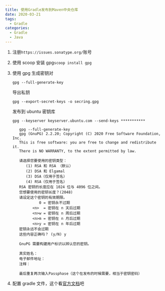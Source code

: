 ```yaml
---
title: 使用Gradle发布到Maven中央仓库
date: 2020-03-21
tags:
  - Gradle
categories:
  - Gradle
  - Java
---
```


1. 注册`https://issues.sonatype.org/`账号
2. 使用 scoop 安装 gpg`scoop install gpg`
3. 使用 gpg 生成密钥对

   `gpg --full-generate-key`

   导出私钥

   `gpg --export-secret-keys -o secring.gpg`

   发布到 ubuntu 密钥库

   `gpg --keyserver keyserver.ubuntu.com --send-keys ***********`

   ```
      gpg --full-generate-key
      gpg (GnuPG) 2.2.20; Copyright (C) 2020 Free Software Foundation, Inc.
      This is free software: you are free to change and redistribute it.
      There is NO WARRANTY, to the extent permitted by law.

      请选择您要使用的密钥类型：
         (1) RSA 和 RSA （默认）
         (2) DSA 和 Elgamal
         (3) DSA（仅用于签名）
         (4) RSA（仅用于签名）
      RSA 密钥的长度应在 1024 位与 4096 位之间。
      您想要使用的密钥长度？(2048)
      请设定这个密钥的有效期限。
               0 = 密钥永不过期
            <n>  = 密钥在 n 天后过期
            <n>w = 密钥在 n 周后过期
            <n>m = 密钥在 n 月后过期
            <n>y = 密钥在 n 年后过期
      密钥永远不会过期
      这些内容正确吗？ (y/N) y

      GnuPG 需要构建用户标识以辨认您的密钥。

      真实姓名：
      电子邮件地址：
      注释：

      最后重复两次输入Passphase（这个在发布的时候需要，相当于密钥密码）
   ```

4. 配置 gradle 文件，这个看[官方文档](https://docs.gradle.org/current/userguide/publishing_maven.html)吧
